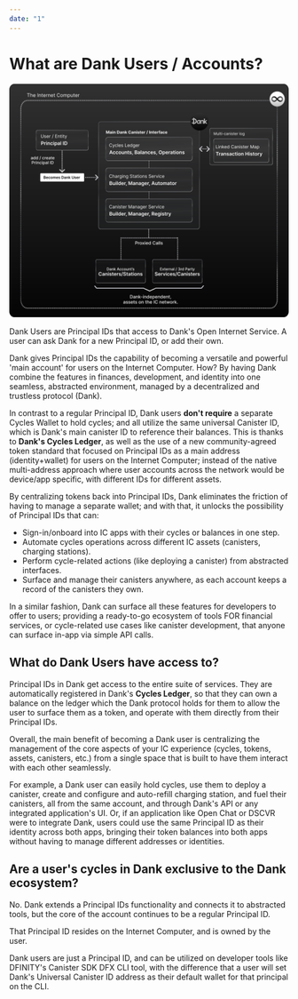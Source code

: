 ```yaml
---
date: "1"
---
```

# What are Dank Users / Accounts?

![](imgs/architecture.svg)

Dank Users are Principal IDs that access to Dank's Open Internet Service. A user can ask Dank for a new Principal ID, or add their own.

Dank gives Principal IDs the capability of becoming a versatile and powerful 'main account' for users on the Internet Computer. How? By having Dank combine the features in finances, development, and identity into one seamless, abstracted environment, managed by a decentralized and trustless protocol (Dank).

In contrast to a regular Principal ID, Dank users **don't require** a separate Cycles Wallet to hold cycles; and all utilize the same universal Canister ID, which is Dank's main canister ID to reference their balances. This is thanks to **Dank's Cycles Ledger**, as well as the use of a new community-agreed token standard that focused on Principal IDs as a main address (identity+wallet) for users on the Internet Computer; instead of the native multi-address approach where user accounts across the network would be device/app specific, with different IDs for different assets.

By centralizing tokens back into Principal IDs, Dank eliminates the friction of having to manage a separate wallet; and with that, it unlocks the possibility of Principal IDs that can:

- Sign-in/onboard into IC apps with their cycles or balances in one step.
- Automate cycles operations across different IC assets (canisters, charging stations).
- Perform cycle-related actions (like deploying a canister) from abstracted interfaces.
- Surface and manage their canisters anywhere, as each account keeps a record of the canisters they own.

In a similar fashion, Dank can surface all these features for developers to offer to users; providing a ready-to-go ecosystem of tools FOR financial services, or cycle-related use cases like canister development, that anyone can surface in-app via simple API calls.

## What do Dank Users have access to?

Principal IDs in Dank get access to the entire suite of services. They are automatically registered in Dank's **Cycles Ledger**, so that they can own a balance on the ledger which the Dank protocol holds for them to allow the user to surface them as a token, and operate with them directly from their Principal IDs.

Overall, the main benefit of becoming a Dank user is centralizing the management of the core aspects of your IC experience (cycles, tokens, assets, canisters, etc.) from a single space that is built to have them interact with each other seamlessly.

For example, a Dank user can easily hold cycles, use them to deploy a canister, create and configure and auto-refill charging station, and fuel their canisters, all from the same account, and through Dank's API or any integrated application's UI. Or, if an application like Open Chat or DSCVR were to integrate Dank, users could use the same Principal ID as their identity across both apps, bringing their token balances into both apps without having to manage different addresses or identities.

## Are a user's cycles in Dank exclusive to the Dank ecosystem?

No. Dank extends a Principal IDs functionality and connects it to abstracted tools, but the core of the account continues to be a regular Principal ID.

That Principal ID resides on the Internet Computer, and is owned by the user.

Dank users are just a Principal ID, and can be utilized on developer tools like DFINITY's Canister SDK DFX CLI tool, with the difference that a user will set Dank's Universal Canister ID address as their default wallet for that principal on the CLI.